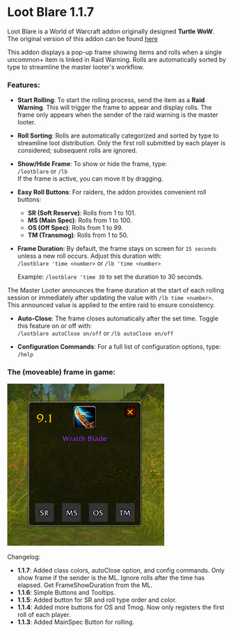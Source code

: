 # Loot Blare 1.1.7

Loot Blare is a World of Warcraft addon originally designed **Turtle WoW**. The original version of this addon can be found [here](https://github.com/MarcelineVQ/LootBlare)

This addon displays a pop-up frame showing items and rolls when a single uncommon+ item is linked in Raid Warning. Rolls are automatically sorted by type to streamline the master looter's workflow.

### Features:

- **Start Rolling**: To start the rolling process, send the item as a **Raid Warning**. This will trigger the frame to appear and display rolls. The frame only appears when the sender of the raid warning is the master looter.

- **Roll Sorting**: Rolls are automatically categorized and sorted by type to streamline loot distribution. Only the first roll submitted by each player is considered; subsequent rolls are ignored.

- **Show/Hide Frame**: To show or hide the frame, type:  
  `/lootblare` or `/lb`  
  If the frame is active, you can move it by dragging.

- **Easy Roll Buttons**: For raiders, the addon provides convenient roll buttons:

  - **SR (Soft Reserve)**: Rolls from 1 to 101.
  - **MS (Main Spec)**: Rolls from 1 to 100.
  - **OS (Off Spec)**: Rolls from 1 to 99.
  - **TM (Transmog)**: Rolls from 1 to 50.

- **Frame Duration**: By default, the frame stays on screen for `15 seconds` unless a new roll occurs. Adjust this duration with:  
  `/lootblare 'time <number>` or `/lb 'time <number>`

  Example: `/lootblare 'time 30` to set the duration to 30 seconds.

The Master Looter announces the frame duration at the start of each rolling session or immediately after updating the value with `/lb time <number>`. This announced value is applied to the entire raid to ensure consistency.

- **Auto-Close**: The frame closes automatically after the set time. Toggle this feature on or off with:  
  `/lootblare autoClose on/off` or `/lb autoClose on/off`

- **Configuration Commands**: For a full list of configuration options, type:  
  `/help`

### The (moveable) frame in game:

![LootBlare Frame](./lootblareframe.png)

Changelog:

- **1.1.7**: Added class colors, autoClose option, and config commands. Only show frame if the sender is the ML. Ignore rolls after the time has elapsed. Get FrameShowDuration from the ML.
- **1.1.6**: Simple Buttons and Tooltips.
- **1.1.5**: Added button for SR and roll type order and color.
- **1.1.4**: Added more buttons for OS and Tmog. Now only registers the first roll of each player.
- **1.1.3**: Added MainSpec Button for rolling.
